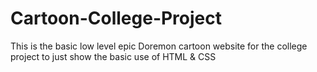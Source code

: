 # Cartoon-College-Project
This is the basic low level epic Doremon cartoon website for the college project to just show the basic use of HTML &amp; CSS

